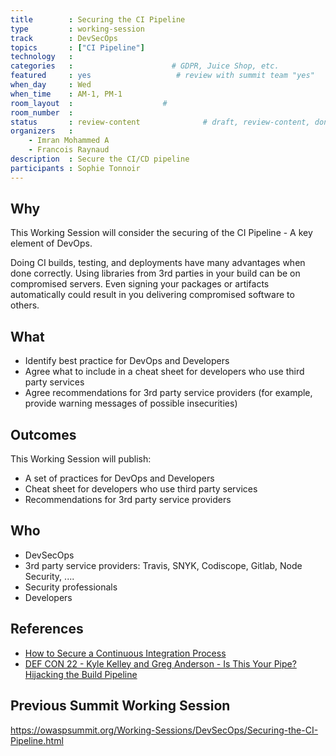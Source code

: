 ```yaml
---
title        : Securing the CI Pipeline
type         : working-session
track        : DevSecOps
topics       : ["CI Pipeline"]
technology   :
categories   :                      # GDPR, Juice Shop, etc.
featured     : yes                   # review with summit team "yes"
when_day     : Wed
when_time    : AM-1, PM-1
room_layout  :                    #
room_number  :
status       : review-content              # draft, review-content, done
organizers   :
    - Imran Mohammed A
    - Francois Raynaud
description  : Secure the CI/CD pipeline
participants : Sophie Tonnoir
---
```


## Why

This Working Session will consider the securing of the CI Pipeline - A key element of DevOps.

Doing CI builds, testing, and deployments have many advantages when done correctly. Using libraries from 3rd parties in your build can be on compromised servers. Even signing your packages or artifacts automatically could result in you delivering compromised software to others.

## What

- Identify best practice for DevOps and Developers
- Agree what to include in a cheat sheet for developers who use third party services
- Agree recommendations for 3rd party service providers (for example, provide warning messages of possible insecurities)

## Outcomes

This Working Session will publish:

- A set of practices for DevOps and Developers
- Cheat sheet for developers who use third party services
- Recommendations for 3rd party service providers

## Who

* DevSecOps
* 3rd party service providers: Travis, SNYK, Codiscope, Gitlab, Node Security, ....
* Security professionals
* Developers

## References

- [How to Secure a Continuous Integration Process](https://www.nccgroup.trust/uk/our-research/securing-the-continuous-integration-process)
- [DEF CON 22 - Kyle Kelley and Greg Anderson - Is This Your Pipe? Hijacking the Build Pipeline](https://www.youtube.com/watch?v=nBR7Kru6JX0)


## Previous Summit Working Session

https://owaspsummit.org/Working-Sessions/DevSecOps/Securing-the-CI-Pipeline.html
